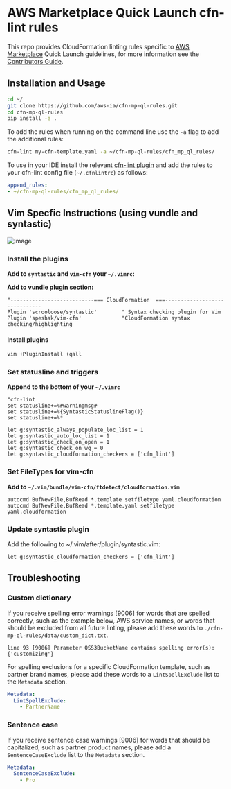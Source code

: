 # AWS Marketplace Quick Launch cfn-lint rules

This repo provides CloudFormation linting rules specific to [AWS Marketplace](https://aws.amazon.com/marketplace/) Quick Launch
guidelines, for more information see the [Contributors Guide](https://aws-ia.github.io).

## Installation and Usage

```bash
cd ~/
git clone https://github.com/aws-ia/cfn-mp-ql-rules.git
cd cfn-mp-ql-rules
pip install -e .
```

To add the rules when running on the command line use the `-a` flag to add the additional rules:

```bash
cfn-lint my-cfn-template.yaml -a ~/cfn-mp-ql-rules/cfn_mp_ql_rules/
```

To use in your IDE install the relevant
[cfn-lint plugin](https://github.com/aws-cloudformation/cfn-python-lint#editor-plugins) and add the rules to your
cfn-lint config file (`~/.cfnlintrc`) as follows:

```yaml
append_rules:
- ~/cfn-mp-ql-rules/cfn_mp_ql_rules/
```

## Vim Specfic Instructions (using vundle and syntastic)

![image](https://user-images.githubusercontent.com/5912128/55508631-22366880-560f-11e9-867f-baa516712f63.png)

### Install the plugins

**Add to `syntastic` and `vim-cfn` your `~/.vimrc`:**

__Add to vundle plugin section:__

```vim
"---------------------------=== CloudFormation  ===------------------------------
Plugin 'scrooloose/syntastic'        " Syntax checking plugin for Vim
Plugin 'speshak/vim-cfn'             "CloudFormation syntax checking/highlighting
```

#### Install plugins

```bash
vim +PluginInstall +qall
```

### Set statusline and triggers

**Append to the bottom of your `~/.vimrc`**

```vim
"cfn-lint
set statusline+=%#warningmsg#
set statusline+=%{SyntasticStatuslineFlag()}
set statusline+=%*

let g:syntastic_always_populate_loc_list = 1
let g:syntastic_auto_loc_list = 1
let g:syntastic_check_on_open = 1
let g:syntastic_check_on_wq = 0
let g:syntastic_cloudformation_checkers = ['cfn_lint']
```

### Set FileTypes for vim-cfn

**Add to `~/.vim/bundle/vim-cfn/ftdetect/cloudformation.vim`**

```vim
autocmd BufNewFile,BufRead *.template setfiletype yaml.cloudformation
autocmd BufNewFile,BufRead *.template.yaml setfiletype yaml.cloudformation
```

### Update syntastic plugin

Add the following to ~/.vim/after/plugin/syntastic.vim:

```vim
let g:syntastic_cloudformation_checkers = ['cfn_lint']
```

## Troubleshooting

### Custom dictionary

If you receive spelling error warnings [9006] for words that are spelled correctly, such as the example below, AWS service names, or words that should be excluded from all future linting, please add these words to `./cfn-mp-ql-rules/data/custom_dict.txt`.

```text
line 93 [9006] Parameter QSS3BucketName contains spelling error(s):
{'customizing'}
```

For spelling exclusions for a specific CloudFormation template, such as partner brand names, please add these words to a `LintSpellExclude` list to the `Metadata` section.

```yaml
Metadata:
  LintSpellExclude:
    - PartnerName
```

### Sentence case

If you receive sentence case warnings [9006] for words that should be capitalized, such as partner product names, please add a `SentenceCaseExclude` list to the `Metadata` section.

```yaml
Metadata:
  SentenceCaseExclude:
    - Pro
```
